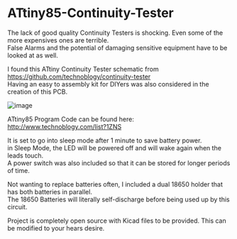 # ATtiny85-Continuity-Tester

The lack of good quality Continuity Testers is shocking.  Even some of the more expensives ones are terrible. <br />
False Alarms and the potential of damaging sensitive equipment have to be looked at as well. <br />

I found this ATtiny Continuity Tester schematic from https://github.com/technoblogy/continuity-tester  <br /> 
Having an easy to assembly kit for DIYers was also considered in the creation of this PCB. <br />

![image](https://user-images.githubusercontent.com/70423454/217919789-0500e393-519f-4697-af82-e0ebe267925b.png)

ATtiny85 Program Code can be found here:  http://www.technoblogy.com/list?1ZNS <br />

It is set to go into sleep mode after 1 minute to save battery power. <br />
in Sleep Mode, the LED will be powered off and will wake again when the leads touch. <br /> 
A power switch was also included so that it can be stored for longer periods of time. <br />

Not wanting to replace batteries often, I included a dual 18650 holder that has both batteries in parallel. <br />
The 18650 Batteries will literally self-discharge before being used up by this circuit.  <br />

Project is completely open source with Kicad files to be provided.  This can be modified to your hears desire. <br />
